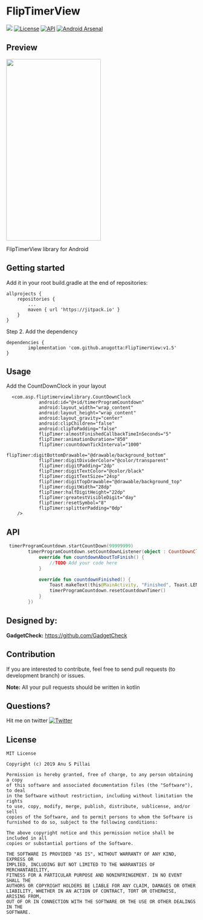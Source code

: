 # FlipTimerView
[![](https://jitpack.io/v/anugotta/FlipTimerView.svg)](https://jitpack.io/#anugotta/FlipTimerView)
[![License](http://img.shields.io/badge/license-MIT-green.svg?style=flat)]()
[![API](https://img.shields.io/badge/API-16%2B-brightgreen.svg?style=flat)](https://android-arsenal.com/api?level=16)
[![Android Arsenal]( https://img.shields.io/badge/Android%20Arsenal-FlipTimerView-green.svg?style=flat )]( https://android-arsenal.com/details/1/7634 )


## Preview
<img src="imgs/preview.gif" width="250" height="480"/>


FlipTimerView library for Android

## Getting started
Add it in your root build.gradle at the end of repositories:

	allprojects {
		repositories {
			...
			maven { url 'https://jitpack.io' }
		}
	}
Step 2. Add the dependency

	dependencies {
	        implementation 'com.github.anugotta:FlipTimerView:v1.5'
	}
  

## Usage
Add the CountDownClock in your layout

```
  <com.asp.fliptimerviewlibrary.CountDownClock
            android:id="@+id/timerProgramCountdown"
            android:layout_width="wrap_content"
            android:layout_height="wrap_content"
            android:layout_gravity="center"
            android:clipChildren="false"
            android:clipToPadding="false"
            flipTimer:almostFinishedCallbackTimeInSeconds="5"
            flipTimer:animationDuration="850"
            flipTimer:countdownTickInterval="1000"
            flipTimer:digitBottomDrawable="@drawable/background_bottom"
            flipTimer:digitDividerColor="@color/transparent"
            flipTimer:digitPadding="2dp"
            flipTimer:digitTextColor="@color/black"
            flipTimer:digitTextSize="24sp"
            flipTimer:digitTopDrawable="@drawable/background_top"
            flipTimer:digitWidth="28dp"
            flipTimer:halfDigitHeight="22dp"
            flipTimer:greatestVisibleDigit="day"
            flipTimer:resetSymbol="8"
            flipTimer:splitterPadding="0dp"
    />
```

## API
```kotlin
 timerProgramCountdown.startCountDown(99999999)
        timerProgramCountdown.setCountdownListener(object : CountDownClock.CountdownCallBack {
            override fun countdownAboutToFinish() {
                //TODO Add your code here
            }

            override fun countdownFinished() {
                Toast.makeText(this@MainActivity, "Finished", Toast.LENGTH_SHORT).show()
                timerProgramCountdown.resetCountdownTimer()
            }
        })
```





## Designed by:
**GadgetCheck:**
https://github.com/GadgetCheck




## Contribution

If you are interested to contribute, feel free to send pull requests (to development branch) or issues.

**Note:** All your pull requests should be written in kotlin

## Questions?
Hit me on twitter [![Twitter](https://img.shields.io/badge/Twitter-@as_pillai-blue.svg?style=flat)](https://twitter.com/as_pillai)


## License

    MIT License

    Copyright (c) 2019 Anu S Pillai

    Permission is hereby granted, free of charge, to any person obtaining a copy
    of this software and associated documentation files (the "Software"), to deal
    in the Software without restriction, including without limitation the rights
    to use, copy, modify, merge, publish, distribute, sublicense, and/or sell
    copies of the Software, and to permit persons to whom the Software is
    furnished to do so, subject to the following conditions:

    The above copyright notice and this permission notice shall be included in all
    copies or substantial portions of the Software.

    THE SOFTWARE IS PROVIDED "AS IS", WITHOUT WARRANTY OF ANY KIND, EXPRESS OR
    IMPLIED, INCLUDING BUT NOT LIMITED TO THE WARRANTIES OF MERCHANTABILITY,
    FITNESS FOR A PARTICULAR PURPOSE AND NONINFRINGEMENT. IN NO EVENT SHALL THE
    AUTHORS OR COPYRIGHT HOLDERS BE LIABLE FOR ANY CLAIM, DAMAGES OR OTHER
    LIABILITY, WHETHER IN AN ACTION OF CONTRACT, TORT OR OTHERWISE, ARISING FROM,
    OUT OF OR IN CONNECTION WITH THE SOFTWARE OR THE USE OR OTHER DEALINGS IN THE
    SOFTWARE.

